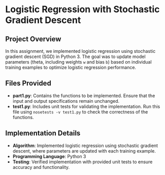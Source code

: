 # Logistic Regression with Stochastic Gradient Descent

## Project Overview

In this assignment, we implemented logistic regression using stochastic gradient descent (SGD) in Python 3. The goal was to update model parameters (theta, including weights `w` and bias `b`) based on individual training examples to optimize logistic regression performance.

## Files Provided

- **part1.py**: Contains the functions to be implemented. Ensure that the input and output specifications remain unchanged.
- **test1.py**: Includes unit tests for validating the implementation. Run this file using `nosetests -v test1.py` to check the correctness of the functions.

## Implementation Details

- **Algorithm**: Implemented logistic regression using stochastic gradient descent, where parameters are updated with each training example.
- **Programming Language**: Python 3
- **Testing**: Verified implementation with provided unit tests to ensure accuracy and functionality.
